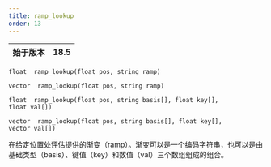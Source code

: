 ```yaml
---
title: ramp_lookup
order: 13
---
```

| 始于版本 | 18.5 |
| --- | --- |

`float  ramp_lookup(float pos, string ramp)`

`vector  ramp_lookup(float pos, string ramp)`

`float  ramp_lookup(float pos, string basis[], float key[], float val[])`

`vector  ramp_lookup(float pos, string basis[], float key[], vector val[])`

在给定位置处评估提供的渐变（ramp）。渐变可以是一个编码字符串，也可以是由基础类型（basis）、键值（key）和数值（val）三个数组组成的组合。